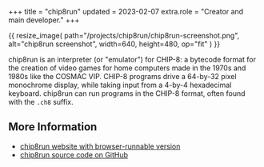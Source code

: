 +++
title = "chip8run"
updated = 2023-02-07
extra.role = "Creator and main developer."
+++

{{ resize_image(
  path="/projects/chip8run/chip8run-screenshot.png",
  alt="chip8run screenshot",
  width=640,
  height=480,
  op="fit"
) }}

chip8run is an interpreter (or "emulator") for CHIP-8: a bytecode format for the creation of video games for home computers made in the 1970s and 1980s like the COSMAC VIP.
CHIP-8 programs drive a 64-by-32 pixel monochrome display, while taking input from a 4-by-4 hexadecimal keyboard.
chip8run can run programs in the CHIP-8 format, often found with the `.ch8` suffix.

<!-- more -->

## More Information

- [chip8run website with browser-runnable version](https://tung.github.io/chip8run/)
- [chip8run source code on GitHub](https://github.com/tung/chip8run)
